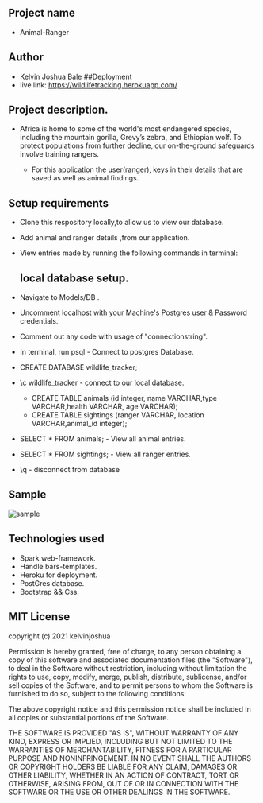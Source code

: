 ## Project name
* Animal-Ranger
## Author
* Kelvin Joshua Bale
##Deployment
* live link:
  https://wildlifetracking.herokuapp.com/
## Project description.
* Africa is home to some of the world's most endangered species,
  including the mountain gorilla, Grevy’s zebra, and Ethiopian wolf.
  To protect populations from further decline, our on-the-ground safeguards involve training rangers.
 
  * For this application the user(ranger), keys in their details that are saved as well as animal findings.
  

## Setup requirements
* Clone this respository locally,to allow us to view our database.
 *  Add animal and ranger details ,from our application.
* View entries made by running the following commands in terminal:
  ## local  database setup.
*  Navigate to Models/DB .
  * Uncomment localhost with your  Machine's  Postgres user & Password credentials.
   * Comment out any code with usage of  "connectionstring".
* In terminal, run psql - Connect to postgres Database.
* CREATE DATABASE wildlife_tracker;
* \c wildlife_tracker  - connect to our local database.
  * CREATE TABLE animals (id integer, name VARCHAR,type VARCHAR,health VARCHAR, age VARCHAR);
   * CREATE TABLE sightings (ranger VARCHAR, location VARCHAR,animal_id integer);
  
* SELECT * FROM animals;  -  View all animal entries.
* SELECT * FROM sightings;  - View all ranger  entries.
* \q - disconnect from database
## Sample
![sample](https://user-images.githubusercontent.com/60692205/110475915-7a771e80-80f2-11eb-8e23-c2dc230d2fc6.jpg)

## Technologies used
* Spark web-framework.
* Handle bars-templates.
* Heroku for deployment.
* PostGres database.
* Bootstrap && Css.

## MIT License
copyright (c) 2021 kelvinjoshua

Permission is hereby granted, free of charge, to any person obtaining
a copy of this software and associated documentation files (the
"Software"), to deal in the Software without restriction, including
without limitation the rights to use, copy, modify, merge, publish,
distribute, sublicense, and/or sell copies of the Software, and to
permit persons to whom the Software is furnished to do so, subject to
the following conditions:

The above copyright notice and this permission notice shall be
included in all copies or substantial portions of the Software.

THE SOFTWARE IS PROVIDED "AS IS", WITHOUT WARRANTY OF ANY KIND,
EXPRESS OR IMPLIED, INCLUDING BUT NOT LIMITED TO THE WARRANTIES OF
MERCHANTABILITY, FITNESS FOR A PARTICULAR PURPOSE AND
NONINFRINGEMENT. IN NO EVENT SHALL THE AUTHORS OR COPYRIGHT HOLDERS BE
LIABLE FOR ANY CLAIM, DAMAGES OR OTHER LIABILITY, WHETHER IN AN ACTION
OF CONTRACT, TORT OR OTHERWISE, ARISING FROM, OUT OF OR IN CONNECTION
WITH THE SOFTWARE OR THE USE OR OTHER DEALINGS IN THE SOFTWARE.